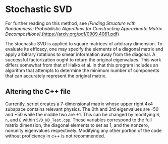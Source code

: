 # Stochastic SVD

For further reading on this method, see *[Finding Structure with Randomness: Probabilistic Algorithms for Constructing Approximate Matrix Decompositions]*.(https://arxiv.org/pdf/0909.4061.pdf)

The stochastic SVD is applied to square matrices of arbitrary dimension. To evaluate its efficacy, one may specify the elements of a diagonal matrix and apply arbitrary rotations to smear information away from the diagonal. A successful factorization ought to return the original eigenvalues. This work differs somewhat from that of Halko et al. in that this program includes an algorithm that attempts to determine the minimum number of components that can accurately represent the original matrix.

## Altering the C++ file
Currently, script creates a 7-dimensional matrix whose upper right 4x4 subspace contains relevant physics. The 0th and 3rd eigenvalues are -50 and +50 while the middle two are +1. This can be changed by modifying `N`, `n`, and `E` within `SVD_ND_Test.cpp`. These variables correspond to the full matrix dimension, the diagonal elements to set as 1, and the nonzero, nonunity eigenvalues respectively. Modifying any other portion of the code without proficiency in c++ is not recommended.

